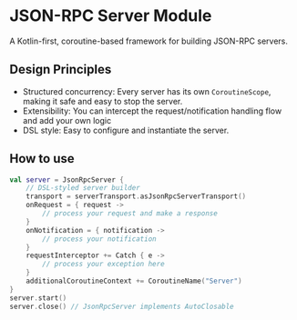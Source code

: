 # JSON-RPC Server Module

A Kotlin-first, coroutine-based framework for building JSON-RPC servers.

## Design Principles

- Structured concurrency: Every server has its own `CoroutineScope`, making it safe and easy to stop the server.
- Extensibility: You can intercept the request/notification handling flow and add your own logic
- DSL style: Easy to configure and instantiate the server.

## How to use

``` kotlin
val server = JsonRpcServer {
    // DSL-styled server builder
    transport = serverTransport.asJsonRpcServerTransport()
    onRequest = { request ->
        // process your request and make a response
    }
    onNotification = { notification ->
        // process your notification
    }
    requestInterceptor += Catch { e ->
        // process your exception here
    }
    additionalCoroutineContext += CoroutineName("Server")
}
server.start()
server.close() // JsonRpcServer implements AutoClosable
```
